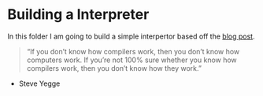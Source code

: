 # Building a Interpreter

In this folder I am going to build a simple interpertor based off the [blog post](https://ruslanspivak.com/lsbasi-part1/).

> “If you don’t know how compilers work, then you don’t know how computers work. If you’re not 100% sure whether you know how compilers work, then you don’t know how they work.”

- Steve Yegge
